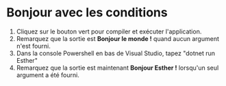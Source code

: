 ﻿# Bonjour avec les conditions 

1. Cliquez sur le bouton vert pour compiler et exécuter l'application.
2. Remarquez que la sortie est __Bonjour le monde !__ quand aucun argument n'est fourni.
4. Dans la console Powershell en bas de Visual Studio, tapez "dotnet run Esther"
5. Remarquez que la sortie est maintenant __Bonjour Esther !__ lorsqu'un seul argument a été fourni.